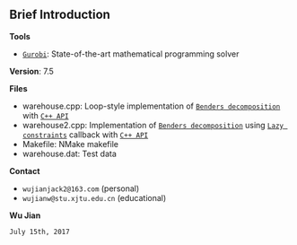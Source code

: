 ## Brief Introduction

**Tools**
- [`Gurobi`](http://www.gurobi.com): State-of-the-art mathematical programming solver

**Version**: 7.5

**Files**
- warehouse.cpp:  Loop-style implementation of [`Benders decomposition`](https://en.wikipedia.org/wiki/Benders_decomposition) with [`C++ API`](http://www.gurobi.com/documentation/7.5/refman/cpp_api_overview.html#sec:C++)
- warehouse2.cpp: Implementation of [`Benders decomposition`](https://en.wikipedia.org/wiki/Benders_decomposition) using [`Lazy constraints`](https://www.gurobi.com/documentation/7.5/refman/cpp_grbcallback_addlazy.html) callback with [`C++ API`](http://www.gurobi.com/documentation/7.5/refman/cpp_api_overview.html#sec:C++)
- Makefile:       NMake makefile
- warehouse.dat:  Test data

**Contact**
 - `wujianjack2@163.com`      (personal)
 - `wujianw@stu.xjtu.edu.cn`  (educational)

 **Wu Jian**
 
 `July 15th, 2017`